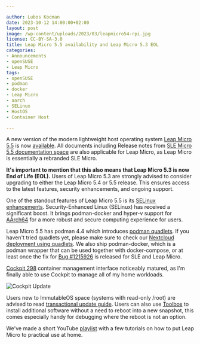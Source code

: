 ```yaml
---

author: Lubos Kocman 
date: 2023-10-12 14:00:00+02:00
layout: post
image: /wp-content/uploads/2023/03/leapmicro54-rpi.jpg
license: CC-BY-SA-3.0
title: Leap Micro 5.5 availability and Leap Micro 5.3 EOL
categories:
- Announcements
- openSUSE
- Leap Micro
tags:
- openSUSE
- podman
- docker
- Leap Micro
- aarch
- SELinux
- HostOS
- Container Host

---
```


A new version of the modern lightweight host operating system [Leap Micro 5.5](https://get.opensuse.org/leapmicro/5.5/) is now [available](https://en.opensuse.org/openSUSE:Roadmap#Schedule_for_openSUSE_Leap_Micro_5.5).
All documents including Release notes from [SLE Micro 5.5 documentation space](https://documentation.suse.com/sle-micro/5.5/) are also applicable for Leap Micro, as Leap Micro is essentially a rebranded SLE Micro.

<strong>It's important to mention that this also means that Leap Micro 5.3 is now End of Life (EOL).</strong>
Users of Leap Micro 5.3 are strongly advised to consider upgrading to either the Leap Micro 5.4 or 5.5 release. This ensures access to the latest features, security enhancements, and ongoing support.

One of the standout features of Leap Micro 5.5 is its [SELinux enhancements](https://news.opensuse.org/2023/09/06/new-leap-micro-alpha-enhances-selinux/). Security-Enhanced Linux (SELinux) has received a significant boost. It brings podman-docker and hyper-v support for [AArch64](https://en.wikipedia.org/wiki/AArch64) for a more robust and secure computing experience for users.

Leap Micro 5.5 has podman 4.4 which introduces [podman quadlets](https://www.redhat.com/sysadmin/quadlet-podman). If you haven't tried quadlets yet, please make sure to check our [Nextcloud deployment using quadlets](https://www.youtube.com/watch?v=mlqWeLkG55U).
 We also ship podman-docker, which is a podman wrapper that can be used together with docker-compose, or at least once the fix for [Bug #1215926](https://bugzilla.suse.com/show_bug.cgi?id=1215926) is released for SLE and Leap Micro.

[Cockpit 298](https://cockpit-project.org/blog/cockpit-298.html) container management interface noticeably matured, as I'm finally able to use Cockpit to manage all of my home workloads. 

![Cockpit Update](https://raw.githubusercontent.com/openSUSE/news-o-o/master/wp-content/uploads/2023/10/cockpit-298.png)

Users new to ImmutableOS space (systems with read-only /root) are advised to read [transactional update guide](https://kubic.opensuse.org/documentation/transactional-update-guide/transactional-update.html).
Users can also use [Toolbox](https://kubic.opensuse.org/blog/2019-10-22-toolbox/) to install additional software without a need to reboot into a new snapshot, this comes especially handy for debugging where the reboot is not an option.

We've made a short YouTube [playlist](https://www.youtube.com/watch?v=j8kWT7HSjbw&list=PL_AMhvchzBacAxIOv3_lRHBRrIUNo6Abp) with a few tutorials on how to put Leap Micro to practical use at home.

<meta name="openSUSE, Open Source, leap micro, hostos, docker, podman, selinux, cloud, containers" content="HTML,CSS,XML,JavaScript">
